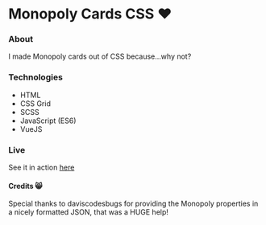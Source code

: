 # Monopoly Cards CSS :heart:

### About
I made Monopoly cards out of CSS because...why not?

### Technologies
* HTML
* CSS Grid
* SCSS
* JavaScript (ES6)
* VueJS

### Live
See it in action [here](https://yxnely.github.io/monopoly-cards/)

#### Credits :smile_cat:
Special thanks to  daviscodesbugs for providing the Monopoly properties in a nicely formatted JSON, that was a HUGE help!
